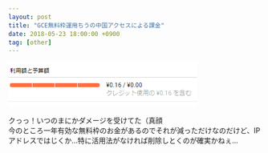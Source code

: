 ```yaml
---
layout: post
title: "GCE無料枠運用ちうの中国アクセスによる課金"
date: 2018-05-23 18:00:00 +0900
tag: [other]
---
```


![img](/assets/photos/20180523-gce.png)

クっっ！いつのまにかダメージを受けてた（真顔  
今のところ一年有効な無料枠のお金があるのでそれが減っただけなのだけど、IPアドレスではじくか…特に活用法がなければ削除しとくのが確実かねぇ…
